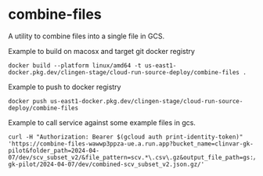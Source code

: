 # combine-files
A utility to combine files into a single file in GCS.


Example to build on macosx and target git docker registry
```
docker build --platform linux/amd64 -t us-east1-docker.pkg.dev/clingen-stage/cloud-run-source-deploy/combine-files .
```

Example to push to docker registry
```
docker push us-east1-docker.pkg.dev/clingen-stage/cloud-run-source-deploy/combine-files
```

Example to call service against some example files in gcs.
```
curl -H "Authorization: Bearer $(gcloud auth print-identity-token)" 'https://combine-files-wawwp3ppza-ue.a.run.app?bucket_name=clinvar-gk-pilot&folder_path=2024-04-07/dev/scv_subset_v2/&file_pattern=scv.*\.csv\.gz&output_file_path=gs://clinvar-gk-pilot/2024-04-07/dev/combined-scv_subset_v2.json.gz/'
```


